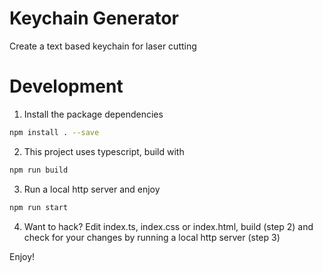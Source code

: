 # Keychain Generator

Create a text based keychain for laser cutting

# Development

1. Install the package dependencies
```bash
npm install . --save
```

2. This project uses typescript, build with
```bash
npm run build
```
3. Run a local http server and enjoy
```bash
npm run start
```

4. Want to hack? Edit index.ts, index.css or index.html, build (step 2) and check for your changes by running a local http server (step 3)

Enjoy!
